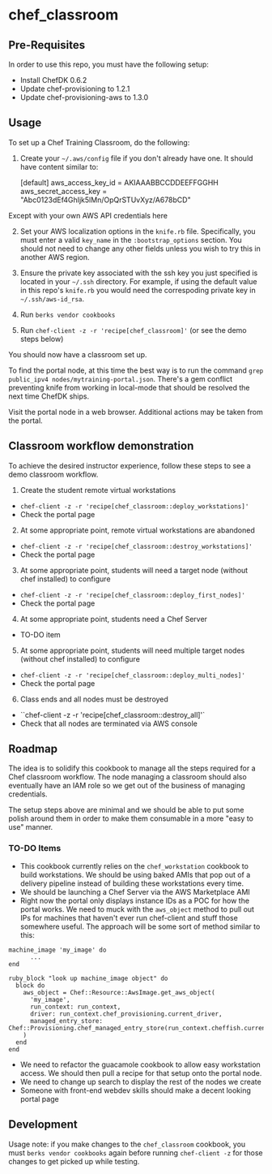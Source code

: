 # chef_classroom

## Pre-Requisites

In order to use this repo, you must have the following setup:

* Install ChefDK 0.6.2
* Update chef-provisioning to 1.2.1
* Update chef-provisioning-aws to 1.3.0

## Usage

To set up a Chef Training Classroom, do the following:

1) Create your `~/.aws/config` file if you don't already have one.  It should have content similar to:

    [default]
    aws_access_key_id = AKIAAABBCCDDEEFFGGHH
    aws_secret_access_key = "Abc0123dEf4GhIjk5lMn/OpQrSTUvXyz/A678bCD"

Except with your own AWS API credentials here

2) Set your AWS localization options in the `knife.rb` file.  Specifically, you must enter a valid `key_name` in the `:bootstrap_options` section.  You should not need to change any other fields unless you wish to try this in another AWS region.

3) Ensure the private key associated with the ssh key you just specified is located in your `~/.ssh` directory.  For example, if using the default value in this repo's `knife.rb` you would need the correspoding private key in `~/.ssh/aws-id_rsa`.

4) Run `berks vendor cookbooks`

5) Run `chef-client -z -r 'recipe[chef_classroom]'` (or see the demo steps below)

You should now have a classroom set up.

To find the portal node, at this time the best way is to run the command `grep public_ipv4 nodes/mytraining-portal.json`.  There's a gem conflict preventing knife from working in local-mode that should be resolved the next time ChefDK ships.

Visit the portal node in a web browser.  Additional actions may be taken from the portal.


## Classroom workflow demonstration

To achieve the desired instructor experience, follow these steps to see a demo classroom workflow.

1) Create the student remote virtual workstations

* `chef-client -z -r 'recipe[chef_classroom::deploy_workstations]'`
* Check the portal page

2) At some appropriate point, remote virtual workstations are abandoned

* `chef-client -z -r 'recipe[chef_classroom::destroy_workstations]'`
* Check the portal page

3) At some appropriate point, students will need a target node (without chef installed) to configure

* `chef-client -z -r 'recipe[chef_classroom::deploy_first_nodes]'`
* Check the portal page

4) At some appropriate point, students need a Chef Server

* TO-DO item

5) At some appropriate point, students will need multiple target nodes (without chef installed) to configure

* `chef-client -z -r 'recipe[chef_classroom::deploy_multi_nodes]'`
* Check the portal page

6) Class ends and all nodes must be destroyed

* ``chef-client -z -r 'recipe[chef_classroom::destroy_all]'`
* Check that all nodes are terminated via AWS console

## Roadmap

The idea is to solidify this cookbook to manage all the steps required for a Chef classroom workflow.  The node managing a classroom should also eventually have an IAM role so we get out of the business of managing credentials.

The setup steps above are minimal and we should be able to put some polish around them in order to make them consumable in a more "easy to use" manner.

### TO-DO Items

* This cookbook currently relies on the `chef_workstation` cookbook to build workstations.  We should be using baked AMIs that pop out of a delivery pipeline instead of building these workstations every time.
* We should be launching a Chef Server via the AWS Marketplace AMI
* Right now the portal only displays instance IDs as a POC for how the portal works.  We need to muck with the `aws_object` method to pull out IPs for machines that haven't ever run chef-client and stuff those somewhere useful.  The approach will be some sort of method similar to this:

```
machine_image 'my_image' do
      ...
end

ruby_block "look up machine_image object" do
  block do
    aws_object = Chef::Resource::AwsImage.get_aws_object(
      'my_image',
      run_context: run_context,
      driver: run_context.chef_provisioning.current_driver,
      managed_entry_store: Chef::Provisioning.chef_managed_entry_store(run_context.cheffish.current_chef_server)
    )
  end
end
```

* We need to refactor the guacamole cookbook to allow easy workstation access.  We should then pull a recipe for that setup onto the portal node.
* We need to change up search to display the rest of the nodes we create
* Someone with front-end webdev skills should make a decent looking portal page

## Development
Usage note: if you make changes to the `chef_classroom` cookbook, you must `berks vendor cookbooks` again before running `chef-client -z` for those changes to get picked up while testing.